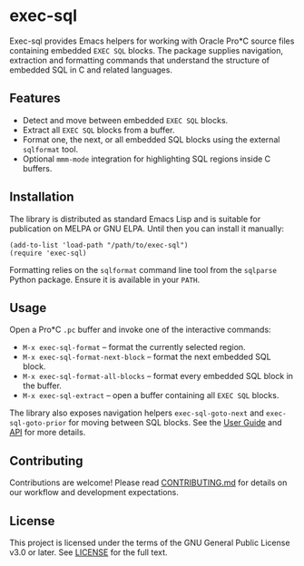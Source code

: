 # exec-sql

Exec-sql provides Emacs helpers for working with Oracle Pro*C source files containing embedded `EXEC SQL` blocks.  The package supplies navigation, extraction and formatting commands that understand the structure of embedded SQL in C and related languages.

## Features
- Detect and move between embedded `EXEC SQL` blocks.
- Extract all `EXEC SQL` blocks from a buffer.
- Format one, the next, or all embedded SQL blocks using the external `sqlformat` tool.
- Optional `mmm-mode` integration for highlighting SQL regions inside C buffers.

## Installation
The library is distributed as standard Emacs Lisp and is suitable for publication on MELPA or GNU ELPA.  Until then you can install it manually:

```emacs-lisp
(add-to-list 'load-path "/path/to/exec-sql")
(require 'exec-sql)
```

Formatting relies on the `sqlformat` command line tool from the `sqlparse` Python package.  Ensure it is available in your `PATH`.

## Usage
Open a Pro*C `.pc` buffer and invoke one of the interactive commands:

- `M-x exec-sql-format` – format the currently selected region.
- `M-x exec-sql-format-next-block` – format the next embedded SQL block.
- `M-x exec-sql-format-all-blocks` – format every embedded SQL block in the buffer.
- `M-x exec-sql-extract` – open a buffer containing all `EXEC SQL` blocks.

The library also exposes navigation helpers `exec-sql-goto-next` and `exec-sql-goto-prior` for moving between SQL blocks.  See the [User Guide](doc/User-Guide.md) and [API](doc/API.md) for more details.

## Contributing
Contributions are welcome!  Please read [CONTRIBUTING.md](CONTRIBUTING.md) for details on our workflow and development expectations.

## License
This project is licensed under the terms of the GNU General Public License v3.0 or later.  See [LICENSE](LICENSE) for the full text.
